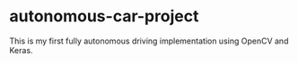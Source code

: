 # autonomous-car-project
This is my first fully autonomous driving implementation using OpenCV and Keras.
